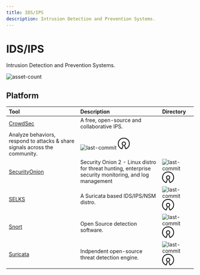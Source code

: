 ```yaml
---
title: IDS/IPS
description: Intrusion Detection and Prevention Systems.
---
```


# IDS/IPS

Intrusion Detection and Prevention Systems.

![asset-count](https://img.shields.io/badge/Tools%20%26%20Resources%20Available-5-A65F5F?style=for-the-badge)

## Platform

| Tool | Description | Directory |
| :--- | :--- | :--- |
| [CrowdSec](https://github.com/crowdsecurity/crowdsec) | A free, open-source and collaborative IPS.
Analyze behaviors, respond to attacks & share signals across the community. | ![last-commit](https://img.shields.io/github/last-commit/crowdsecurity/crowdsec?color=a65f5f&style=flat-square) ![opensource](../../assets/img/icons/open-source.png) |
| [SecurityOnion](https://github.com/Security-Onion-Solutions/securityonion) |   Security Onion 2 - Linux distro for threat hunting, enterprise security monitoring, and log management | ![last-commit](https://img.shields.io/github/last-commit/Security-Onion-Solutions/securityonion?color=a65f5f&style=flat-square) ![opensource](../../assets/img/icons/open-source.png) |
| [SELKS](https://github.com/StamusNetworks/SELKS) | A Suricata based IDS/IPS/NSM distro.  | ![last-commit](https://img.shields.io/github/last-commit/StamusNetworks/SELKS?color=a65f5f&style=flat-square) ![opensource](../../assets/img/icons/open-source.png) |
| [Snort](https://github.com/snort3/snort3) | Open Source detection software. | ![last-commit](https://img.shields.io/github/last-commit/snort3/snort3?color=a65f5f&style=flat-square) ![opensource](../../assets/img/icons/open-source.png) |
| [Suricata](https://github.com/OISF/suricata) | Indpendent open-source threat detection engine. | ![last-commit](https://img.shields.io/github/last-commit/OISF/suricata?color=a65f5f&style=flat-square) ![opensource](../../assets/img/icons/open-source.png) |